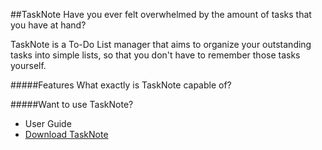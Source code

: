 ##TaskNote
Have you ever felt overwhelmed by the amount of tasks that you have at hand?

TaskNote is a To-Do List manager that aims to organize your outstanding tasks into simple lists, so that you don't have to remember those tasks yourself.

#####Features
What exactly is TaskNote capable of?

#####Want to use TaskNote?
* User Guide
* <a href="https://github.com/CS2103JAN2016-W15-2J/main/raw/master/%5BW15-2J%5D%5BV0.5%5D.jar" target="_blank">Download TaskNote</a>
